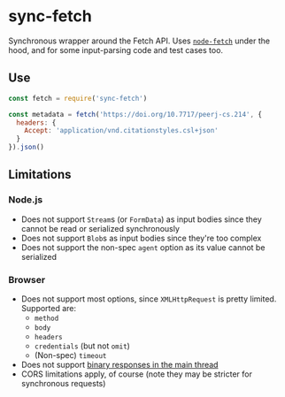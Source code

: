 # sync-fetch
Synchronous wrapper around the Fetch API. Uses [`node-fetch`](https://github.com/bitinn/node-fetch) under the hood, and for some input-parsing code and test cases too.

## Use

```js
const fetch = require('sync-fetch')

const metadata = fetch('https://doi.org/10.7717/peerj-cs.214', {
  headers: {
    Accept: 'application/vnd.citationstyles.csl+json'
  }
}).json()
```

## Limitations

### Node.js

  - Does not support `Stream`s (or `FormData`) as input bodies since they cannot be read or serialized synchronously
  - Does not support `Blob`s as input bodies since they're too complex
  - Does not support the non-spec `agent` option as its value cannot be serialized

### Browser

  - Does not support most options, since `XMLHttpRequest` is pretty limited. Supported are:
    - `method`
    - `body`
    - `headers`
    - `credentials` (but not `omit`)
    - (Non-spec) `timeout`
  - Does not support [binary responses in the main thread](https://developer.mozilla.org/en-US/docs/Web/API/XMLHttpRequest/responseType#Synchronous_XHR_restrictions)
  - CORS limitations apply, of course (note they may be stricter for synchronous requests)
